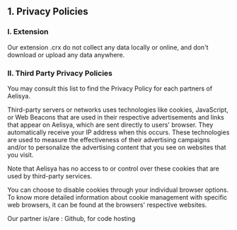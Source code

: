 ## 1. Privacy Policies
### I. Extension
Our extension .crx do not collect any data locally or online, and don't download or upload any data anywhere.

### II. Third Party Privacy Policies
You may consult this list to find the Privacy Policy for each partners of Aelisya.

Third-party servers or networks uses technologies like cookies, JavaScript, or Web Beacons that are used in their respective advertisements and links that appear on Aelisya, which are sent directly to users' browser. They automatically receive your IP address when this occurs. These technologies are used to measure the effectiveness of their advertising campaigns and/or to personalize the advertising content that you see on websites that you visit.

Note that Aelisya has no access to or control over these cookies that are used by third-party services.

You can choose to disable cookies through your individual browser options. To know more detailed information about cookie management with specific web browsers, it can be found at the browsers' respective websites.

Our partner is/are : Github, for code hosting
